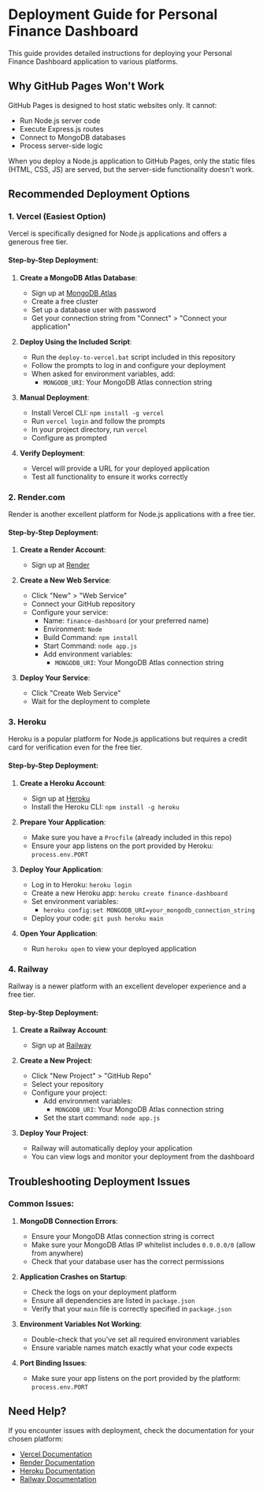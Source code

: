 # Deployment Guide for Personal Finance Dashboard

This guide provides detailed instructions for deploying your Personal Finance Dashboard application to various platforms.

## Why GitHub Pages Won't Work

GitHub Pages is designed to host static websites only. It cannot:
- Run Node.js server code
- Execute Express.js routes
- Connect to MongoDB databases
- Process server-side logic

When you deploy a Node.js application to GitHub Pages, only the static files (HTML, CSS, JS) are served, but the server-side functionality doesn't work.

## Recommended Deployment Options

### 1. Vercel (Easiest Option)

Vercel is specifically designed for Node.js applications and offers a generous free tier.

#### Step-by-Step Deployment:

1. **Create a MongoDB Atlas Database**:
   - Sign up at [MongoDB Atlas](https://www.mongodb.com/cloud/atlas)
   - Create a free cluster
   - Set up a database user with password
   - Get your connection string from "Connect" > "Connect your application"

2. **Deploy Using the Included Script**:
   - Run the `deploy-to-vercel.bat` script included in this repository
   - Follow the prompts to log in and configure your deployment
   - When asked for environment variables, add:
     - `MONGODB_URI`: Your MongoDB Atlas connection string

3. **Manual Deployment**:
   - Install Vercel CLI: `npm install -g vercel`
   - Run `vercel login` and follow the prompts
   - In your project directory, run `vercel`
   - Configure as prompted

4. **Verify Deployment**:
   - Vercel will provide a URL for your deployed application
   - Test all functionality to ensure it works correctly

### 2. Render.com

Render is another excellent platform for Node.js applications with a free tier.

#### Step-by-Step Deployment:

1. **Create a Render Account**:
   - Sign up at [Render](https://render.com/)

2. **Create a New Web Service**:
   - Click "New" > "Web Service"
   - Connect your GitHub repository
   - Configure your service:
     - Name: `finance-dashboard` (or your preferred name)
     - Environment: `Node`
     - Build Command: `npm install`
     - Start Command: `node app.js`
     - Add environment variables:
       - `MONGODB_URI`: Your MongoDB Atlas connection string

3. **Deploy Your Service**:
   - Click "Create Web Service"
   - Wait for the deployment to complete

### 3. Heroku

Heroku is a popular platform for Node.js applications but requires a credit card for verification even for the free tier.

#### Step-by-Step Deployment:

1. **Create a Heroku Account**:
   - Sign up at [Heroku](https://www.heroku.com/)
   - Install the Heroku CLI: `npm install -g heroku`

2. **Prepare Your Application**:
   - Make sure you have a `Procfile` (already included in this repo)
   - Ensure your app listens on the port provided by Heroku: `process.env.PORT`

3. **Deploy Your Application**:
   - Log in to Heroku: `heroku login`
   - Create a new Heroku app: `heroku create finance-dashboard`
   - Set environment variables:
     - `heroku config:set MONGODB_URI=your_mongodb_connection_string`
   - Deploy your code: `git push heroku main`

4. **Open Your Application**:
   - Run `heroku open` to view your deployed application

### 4. Railway

Railway is a newer platform with an excellent developer experience and a free tier.

#### Step-by-Step Deployment:

1. **Create a Railway Account**:
   - Sign up at [Railway](https://railway.app/)

2. **Create a New Project**:
   - Click "New Project" > "GitHub Repo"
   - Select your repository
   - Configure your project:
     - Add environment variables:
       - `MONGODB_URI`: Your MongoDB Atlas connection string
     - Set the start command: `node app.js`

3. **Deploy Your Project**:
   - Railway will automatically deploy your application
   - You can view logs and monitor your deployment from the dashboard

## Troubleshooting Deployment Issues

### Common Issues:

1. **MongoDB Connection Errors**:
   - Ensure your MongoDB Atlas connection string is correct
   - Make sure your MongoDB Atlas IP whitelist includes `0.0.0.0/0` (allow from anywhere)
   - Check that your database user has the correct permissions

2. **Application Crashes on Startup**:
   - Check the logs on your deployment platform
   - Ensure all dependencies are listed in `package.json`
   - Verify that your `main` file is correctly specified in `package.json`

3. **Environment Variables Not Working**:
   - Double-check that you've set all required environment variables
   - Ensure variable names match exactly what your code expects

4. **Port Binding Issues**:
   - Make sure your app listens on the port provided by the platform: `process.env.PORT`

## Need Help?

If you encounter issues with deployment, check the documentation for your chosen platform:

- [Vercel Documentation](https://vercel.com/docs)
- [Render Documentation](https://render.com/docs)
- [Heroku Documentation](https://devcenter.heroku.com/categories/nodejs-support)
- [Railway Documentation](https://docs.railway.app/) 